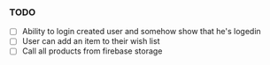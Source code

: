 ### TODO
  - [ ] Ability to login created user and somehow show that he's logedin
  - [ ] User can add an item to their wish list
  - [ ] Call all products from firebase storage
